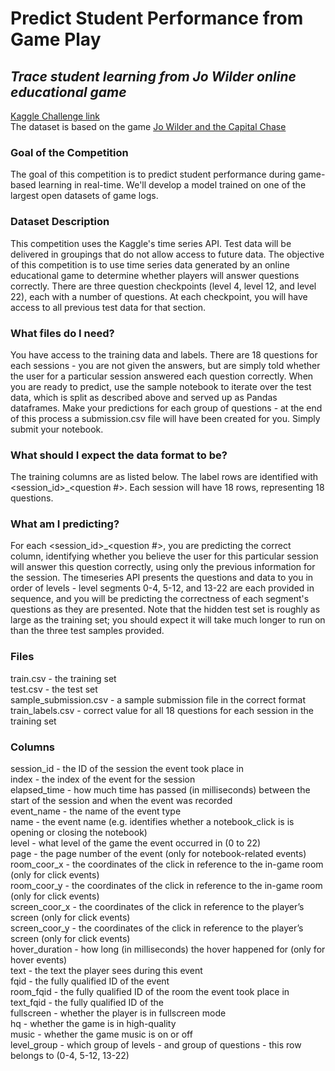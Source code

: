 # Predict Student Performance from Game Play
## *Trace student learning from Jo Wilder online educational game*
[Kaggle Challenge link](https://www.kaggle.com/competitions/predict-student-performance-from-game-play/overview)\
The dataset is based on the game [Jo Wilder and the Capital Chase](https://pbswisconsineducation.org/jowilder/play-the-game/)
### Goal of the Competition
The goal of this competition is to predict student performance during game-based learning in real-time. We'll develop a model trained on one of the largest open datasets of game logs.
### Dataset Description
This competition uses the Kaggle's time series API. Test data will be delivered in groupings that do not allow access to future data. The objective of this competition is to use time series data generated by an online educational game to determine whether players will answer questions correctly. There are three question checkpoints (level 4, level 12, and level 22), each with a number of questions. At each checkpoint, you will have access to all previous test data for that section.
### What files do I need?
You have access to the training data and labels. There are 18 questions for each sessions - you are not given the answers, but are simply told whether the user for a particular session answered each question correctly.
When you are ready to predict, use the sample notebook to iterate over the test data, which is split as described above and served up as Pandas dataframes. Make your predictions for each group of questions - at the end of this process a submission.csv file will have been created for you. Simply submit your notebook.
### What should I expect the data format to be?
The training columns are as listed below. The label rows are identified with <session_id>_<question #>. Each session will have 18 rows, representing 18 questions.
### What am I predicting?
For each <session_id>_<question #>, you are predicting the correct column, identifying whether you believe the user for this particular session will answer this question correctly, using only the previous information for the session.
The timeseries API presents the questions and data to you in order of levels - level segments 0-4, 5-12, and 13-22 are each provided in sequence, and you will be predicting the correctness of each segment's questions as they are presented.
Note that the hidden test set is roughly as large as the training set; you should expect it will take much longer to run on than the three test samples provided.
### Files
train.csv - the training set\
test.csv - the test set\
sample_submission.csv - a sample submission file in the correct format\
train_labels.csv - correct value for all 18 questions for each session in the training set
### Columns
session_id - the ID of the session the event took place in\
index - the index of the event for the session\
elapsed_time - how much time has passed (in milliseconds) between the start of the session and when the event was recorded\
event_name - the name of the event type\
name - the event name (e.g. identifies whether a notebook_click is is opening or closing the notebook)\
level - what level of the game the event occurred in (0 to 22)\
page - the page number of the event (only for notebook-related events)\
room_coor_x - the coordinates of the click in reference to the in-game room (only for click events)\
room_coor_y - the coordinates of the click in reference to the in-game room (only for click events)\
screen_coor_x - the coordinates of the click in reference to the player’s screen (only for click events)\
screen_coor_y - the coordinates of the click in reference to the player’s screen (only for click events)\
hover_duration - how long (in milliseconds) the hover happened for (only for hover events)\
text - the text the player sees during this event\
fqid - the fully qualified ID of the event\
room_fqid - the fully qualified ID of the room the event took place in\
text_fqid - the fully qualified ID of the\
fullscreen - whether the player is in fullscreen mode\
hq - whether the game is in high-quality\
music - whether the game music is on or off\
level_group - which group of levels - and group of questions - this row belongs to (0-4, 5-12, 13-22)
